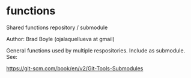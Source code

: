 # functions
Shared functions repository / submodule 

Author: Brad Boyle (ojalaquellueva at gmail)

General functions used by multiple respositories. Include as submodule. See:  

https://git-scm.com/book/en/v2/Git-Tools-Submodules
